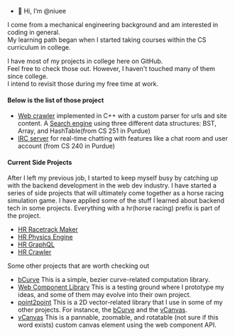 - 👋 Hi, I’m @niuee

I come from a mechanical engineering background and am interested in coding in general.<br>
My learning path began when I started taking courses within the CS curriculum in college. <br>

I have most of my projects in college here on GitHub.<br>
Feel free to check those out. However, I haven't touched many of them since college. <br> 
I intend to revisit those during my free time at work.<br>

#### Below is the list of those project
- [Web crawler](https://github.com/niuee/simple-crawler) implemented in C++ with a custom parser for urls and site content. 
A [Search engine](https://github.com/niuee/simple-searchengine) using three different data structures: BST, Array, and HashTable(from CS 251 in Purdue)
- [IRC server](https://github.com/niuee/ircserver-practice) for real-time chatting with features like a chat room and user account (from CS 240 in Purdue)

#### Current Side Projects
After I left my previous job, I started to keep myself busy by catching up with the backend development in the web dev industry. 
I have started a series of side projects that will ultimately come together as a horse racing simulation game. 
I have applied some of the stuff I learned about backend tech in some projects. Everything with a hr(horse racing) prefix is part of the project. 
- [HR Racetrack Maker](https://github.com/niuee/hrracetrack-maker)
- [HR Physics Engine](https://github.com/niuee/hrphysics-simulation)
- [HR GraphQL](https://github.com/niuee/hrGraphql)
- [HR Crawler](https://github.com/niuee/hrcrawler)

Some other projects that are worth checking out
- [bCurve](https://github.com/niuee/bCurve) This is a simple, bezier curve-related computation library.
- [Web Component Library](https://github.com/niuee/vnt-component-library) This is a testing ground where I prototype my ideas, and some of them may evolve into their own project.
- [point2point](https://github.com/niuee/point2point) This is a 2D vector-related library that I use in some of my other projects. For instance, the [bCurve](https://github.com/niuee/bCurve) and the [vCanvas](https://github.com/niuee/vCanvas).
- [vCanvas](https://github.com/niuee/vCanvas) This is a pannable, zoomable, and rotatable (not sure if this word exists) custom canvas element using the web component API.



<!---
niuee/niuee is a ✨ special ✨ repository because its `README.md` (this file) appears on your GitHub profile.
You can click the Preview link to take a look at your changes.
--->
